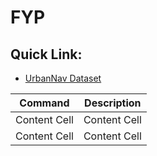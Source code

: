 # FYP

## Quick Link:
- [UrbanNav Dataset](https://github.com/IPNL-POLYU/UrbanNavDataset) 

|Command|Description|
|---|---|
|Content Cell|Content Cell|
|Content Cell|Content Cell|
